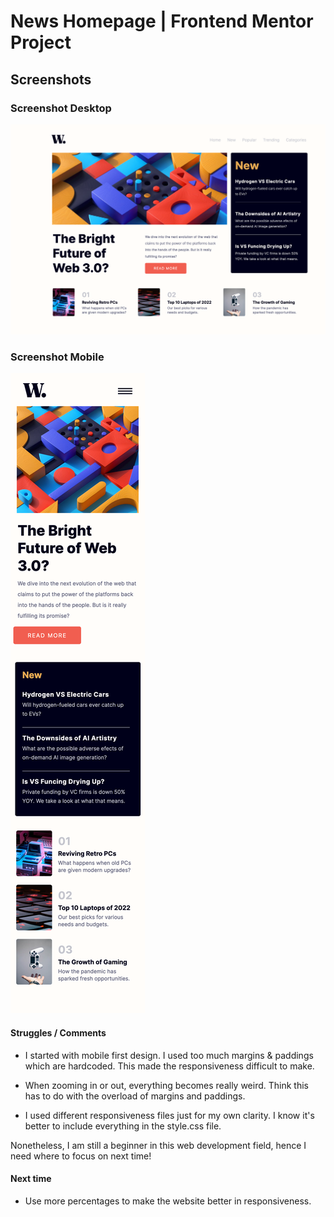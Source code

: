 # News Homepage | Frontend Mentor Project

## Screenshots

### Screenshot Desktop
![Screenshot Desktop](/Screenshot%20Desktop.png)

### Screenshot Mobile
![Screenshot Mobile](/Screenshot%20Mobile.png)

#### Struggles / Comments

- I started with mobile first design. I used too much margins & paddings which are hardcoded. This made the responsiveness difficult to make.

- When zooming in or out, everything becomes really weird. Think this has to do with the overload of margins and paddings.

- I used different responsiveness files just for my own clarity. I know it's better to include everything in the style.css file.

Nonetheless, I am still a beginner in this web development field, hence I need where to focus on next time!

#### Next time
- Use more percentages to make the website better in responsiveness.

